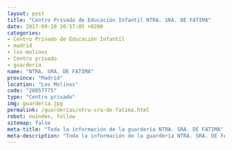 ```yaml
---
layout: post
title: "Centro Privado de Educación Infantil NTRA. SRA. DE FATIMA"
date: 2017-09-20 20:57:05 +0200
categories:
- Centro Privado de Educación Infantil
- madrid
- los-molinos
- Centro privado
- guarderia
name: "NTRA. SRA. DE FATIMA"
province: "Madrid"
location: "Los Molinos"
code: "28057775"
type: "Centro privado"
img: guarderia.jpg
permalink: /guarderias/ntra-sra-de-fatima.html
robot: noindex, follow
sitemap: false
meta-title: "Toda la información de la guardería NTRA. SRA. DE FATIMA"
meta-description: "Toda la información de la guardería NTRA. SRA. DE FATIMA"
---
```

